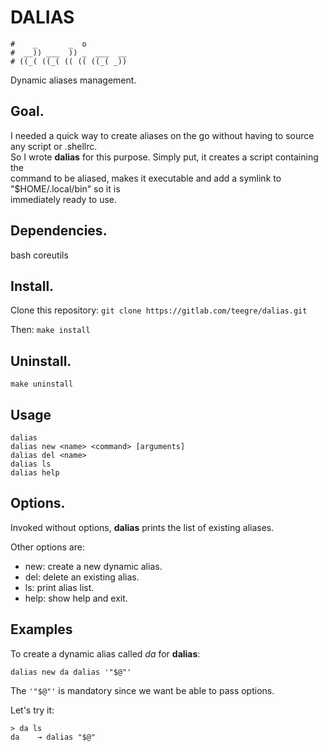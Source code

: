 # DALIAS

```
#    _       _  o         
#  __)) ___  )) _  ___  __
# ((_( ((_( (( (( ((_( _))
```
Dynamic aliases management.

## Goal.

I needed a quick way to create aliases on the go without having to source any script or .shellrc.  
So I wrote **dalias** for this purpose. Simply put, it creates a script containing the  
command to be aliased, makes it executable and add a symlink to "$HOME/.local/bin" so it is  
immediately ready to use.

## Dependencies.

bash coreutils

## Install.

Clone this repository: `git clone https://gitlab.com/teegre/dalias.git`

Then: `make install`

## Uninstall.

`make uninstall`

## Usage

```
dalias
dalias new <name> <command> [arguments]
dalias del <name>
dalias ls
dalias help
```

## Options.

Invoked without options, **dalias** prints the list of existing aliases.

Other options are:

*  new: create a new dynamic alias.
*  del: delete an existing alias.
*  ls: print alias list.
*  help: show help and exit.

## Examples

To create a dynamic alias called *da* for **dalias**:

`dalias new da dalias '"$@"'`

The `'"$@"'` is mandatory since we want be able to pass options.

Let's try it:

```
> da ls
da    → dalias "$@"
```
